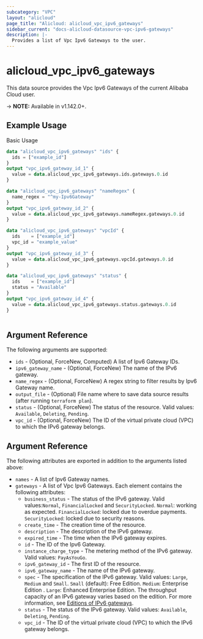 ```yaml
---
subcategory: "VPC"
layout: "alicloud"
page_title: "Alicloud: alicloud_vpc_ipv6_gateways"
sidebar_current: "docs-alicloud-datasource-vpc-ipv6-gateways"
description: |-
  Provides a list of Vpc Ipv6 Gateways to the user.
---
```


# alicloud\_vpc\_ipv6\_gateways

This data source provides the Vpc Ipv6 Gateways of the current Alibaba Cloud user.

-> **NOTE:** Available in v1.142.0+.

## Example Usage

Basic Usage

```terraform
data "alicloud_vpc_ipv6_gateways" "ids" {
  ids = ["example_id"]
}
output "vpc_ipv6_gateway_id_1" {
  value = data.alicloud_vpc_ipv6_gateways.ids.gateways.0.id
}

data "alicloud_vpc_ipv6_gateways" "nameRegex" {
  name_regex = "^my-Ipv6Gateway"
}
output "vpc_ipv6_gateway_id_2" {
  value = data.alicloud_vpc_ipv6_gateways.nameRegex.gateways.0.id
}

data "alicloud_vpc_ipv6_gateways" "vpcId" {
  ids    = ["example_id"]
  vpc_id = "example_value"
}
output "vpc_ipv6_gateway_id_3" {
  value = data.alicloud_vpc_ipv6_gateways.vpcId.gateways.0.id
}

data "alicloud_vpc_ipv6_gateways" "status" {
  ids    = ["example_id"]
  status = "Available"
}
output "vpc_ipv6_gateway_id_4" {
  value = data.alicloud_vpc_ipv6_gateways.status.gateways.0.id
}
            
```

## Argument Reference

The following arguments are supported:

* `ids` - (Optional, ForceNew, Computed)  A list of Ipv6 Gateway IDs.
* `ipv6_gateway_name` - (Optional, ForceNew) The name of the IPv6 gateway.
* `name_regex` - (Optional, ForceNew) A regex string to filter results by Ipv6 Gateway name.
* `output_file` - (Optional) File name where to save data source results (after running `terraform plan`).
* `status` - (Optional, ForceNew) The status of the resource. Valid values: `Available`, `Deleting`, `Pending`.
* `vpc_id` - (Optional, ForceNew) The ID of the virtual private cloud (VPC) to which the IPv6 gateway belongs.

## Argument Reference

The following attributes are exported in addition to the arguments listed above:

* `names` - A list of Ipv6 Gateway names.
* `gateways` - A list of Vpc Ipv6 Gateways. Each element contains the following attributes:
	* `business_status` - The status of the IPv6 gateway. Valid values:`Normal`, `FinancialLocked` and `SecurityLocked`. `Normal`: working as expected. `FinancialLocked`: locked due to overdue payments. `SecurityLocked`: locked due to security reasons.
	* `create_time` - The creation time of the resource.
	* `description` - The description of the IPv6 gateway.
	* `expired_time` - The time when the IPv6 gateway expires.
	* `id` - The ID of the Ipv6 Gateway.
	* `instance_charge_type` - The metering method of the IPv6 gateway. Valid values: `PayAsYouGo`.
	* `ipv6_gateway_id` - The first ID of the resource.
	* `ipv6_gateway_name` - The name of the IPv6 gateway.
	* `spec` - The specification of the IPv6 gateway. Valid values: `Large`, `Medium` and `Small`. `Small` (default): Free Edition. `Medium`: Enterprise Edition . `Large`: Enhanced Enterprise Edition. The throughput capacity of an IPv6 gateway varies based on the edition. For more information, see [Editions of IPv6 gateways](https://www.alibabacloud.com/help/doc-detail/98926.htm).
	* `status` - The status of the IPv6 gateway. Valid values: `Available`, `Deleting`, `Pending`.
	* `vpc_id` - The ID of the virtual private cloud (VPC) to which the IPv6 gateway belongs.